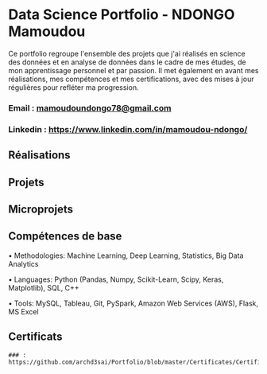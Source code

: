 # Data Science Portfolio - NDONGO Mamoudou 

Ce portfolio regroupe l'ensemble des projets que j'ai réalisés en science des données et en analyse de données dans le cadre de mes études, de mon apprentissage personnel et par passion. Il met également en avant mes réalisations, mes compétences et mes certifications, avec des mises à jour régulières pour refléter ma progression.

### Email :  mamoudoundongo78@gmail.com

### Linkedin : https://www.linkedin.com/in/mamoudou-ndongo/

## Réalisations

## Projets

## Microprojets

## Compétences de base

  • Methodologies: Machine Learning, Deep Learning, Statistics, Big Data Analytics
  
  • Languages: Python (Pandas, Numpy, Scikit-Learn, Scipy, Keras, Matplotlib), SQL, C++
  
  • Tools: MySQL, Tableau, Git, PySpark, Amazon Web Services (AWS), Flask, MS Excel


## Certificats

    ### :  https://github.com/archd3sai/Portfolio/blob/master/Certificates/CertificateOfCompletion_Tableau%20Essential%20Training%202020.1.pdf
      
